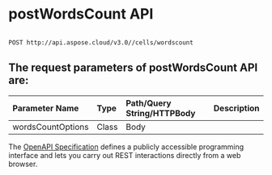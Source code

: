 # **postWordsCount API**

 

```bash

POST http://api.aspose.cloud/v3.0//cells/wordscount

```

## The request parameters of **postWordsCount** API are: 

| Parameter Name | Type | Path/Query String/HTTPBody | Description | 
| :- | :- | :- |:- | 
|wordsCountOptions|Class|Body||


The [OpenAPI Specification](https://reference.aspose.cloud/cells/#/StatisticalCharactersController/PostWordsCount) defines a publicly accessible programming interface and lets you carry out REST interactions directly from a web browser.
